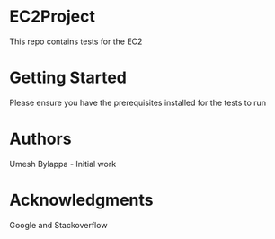 # EC2Project

This repo contains tests for the EC2

# Getting Started
Please ensure you have the prerequisites installed for the tests to run


# Authors
Umesh Bylappa - Initial work

# Acknowledgments
Google and Stackoverflow
